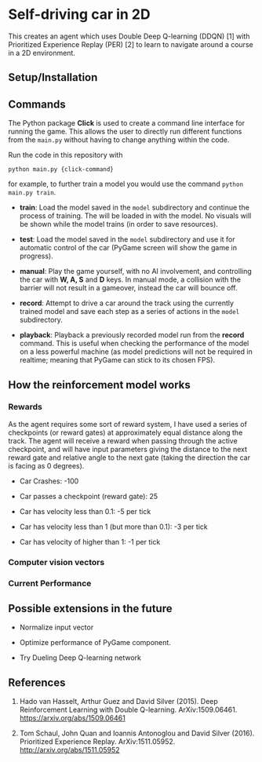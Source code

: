 # Self-driving car in 2D

This creates an agent which uses Double Deep Q-learning (DDQN) [1] with Prioritized Experience Replay (PER) [2] to learn to navigate around a course in a 2D environment.

## Setup/Installation

## Commands

The Python package **Click** is used to create a command line interface for running the game. This allows the user to directly run different functions from the `main.py` without having to change anything within the code.

Run the code in this repository with 

``python main.py {click-command}``

for example, to further train a model you would use the command `python main.py train`.

- **train**: Load the model saved in the `model` subdirectory and continue the process of training. The will be loaded in with the model. No visuals will be shown while the model trains (in order to save resources).

- **test**: Load the model saved in the `model` subdirectory and use it for automatic control of the car (PyGame screen will show the game in progress). 

- **manual**: Play the game yourself, with no AI involvement, and controlling the car with **W, A, S** and **D** keys. In manual mode, a collision with the barrier will not result in a gameover, instead the car will bounce off.

- **record**: Attempt to drive a car around the track using the currently trained model and save each step as a series of actions in the `model` subdirectory.

- **playback**: Playback a previously recorded model run from the **record** command. This is useful when checking the performance of the model on a less powerful machine (as model predictions will not be required in realtime; meaning that PyGame can stick to its chosen FPS).

## How the reinforcement model works

### Rewards

As the agent requires some sort of reward system, I have used a series of checkpoints (or reward gates) at approximately equal distance along the track. The agent will receive a reward when passing through the active checkpoint, and will have input parameters giving the distance to the next reward gate and relative angle to the next gate (taking the direction the car is facing as 0 degrees).

- Car Crashes: -100

- Car passes a checkpoint (reward gate): 25

- Car has velocity less than 0.1: -5 per tick

- Car has velocity less than 1 (but more than 0.1): -3 per tick

- Car has velocity of higher than 1: -1 per tick

### Computer vision vectors

### Current Performance

## Possible extensions in the future

- Normalize input vector

- Optimize performance of PyGame component.

- Try Dueling Deep Q-learning network


## References

1. Hado van Hasselt, Arthur Guez and David Silver (2015). Deep Reinforcement Learning with Double Q-learning. ArXiv:1509.06461. https://arxiv.org/abs/1509.06461

2. Tom Schaul, John Quan and Ioannis Antonoglou and David Silver (2016). Prioritized Experience Replay. ArXiv:1511.05952. http://arxiv.org/abs/1511.05952
